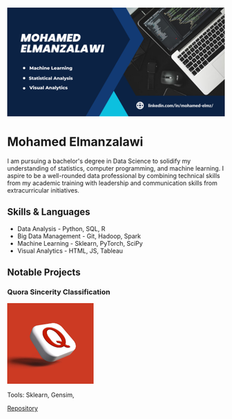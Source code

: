 ![About Me Banner](https://github.com/Mohamed-Elmz/Mohamed-Elmz/blob/main/GitHub_Banner%20(1).png)

# Mohamed Elmanzalawi
I am pursuing a bachelor's degree in Data Science to solidify my understanding of statistics, computer programming, and machine learning. I aspire to be a well-rounded data professional by combining technical skills from my academic training with leadership and communication skills from extracurricular initiatives.

## Skills & Languages
* Data Analysis - Python, SQL, R
* Big Data Management - Git, Hadoop, Spark
* Machine Learning - Sklearn, PyTorch, SciPy
* Visual Analytics - HTML, JS, Tableau

## Notable Projects 
### Quora Sincerity Classification
<img src="https://github.com/Mohamed-Elmz/Mohamed-Elmz/blob/main/Quora.jpg" width="200" >


Tools: Sklearn, Gensim, 

[Repository](https://github.com/Mohamed-Elmz/Quora_Sincerity_Classification)







